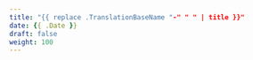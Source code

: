 ```yaml
---
title: "{{ replace .TranslationBaseName "-" " " | title }}"
date: {{ .Date }}
draft: false
weight: 100
---
```

